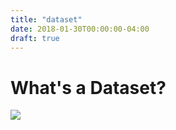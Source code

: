 ```yaml
---
title: "dataset"
date: 2018-01-30T00:00:00-04:00
draft: true
---
```


# What's a Dataset?

<div id="dataset_metablob">
  <img src="/graphics/metablobs/3.jpg" />
</div>